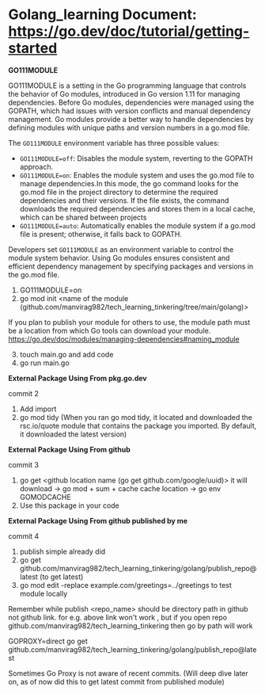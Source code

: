 # Golang_learning Document: https://go.dev/doc/tutorial/getting-started


**GO111MODULE**

GO111MODULE is a setting in the Go programming language that controls the behavior of Go modules, introduced in Go version 1.11 for managing dependencies. Before Go modules, dependencies were managed using the GOPATH, which had issues with version conflicts and manual dependency management. Go modules provide a better way to handle dependencies by defining modules with unique paths and version numbers in a go.mod file.

The `GO111MODULE` environment variable has three possible values:
- `GO111MODULE=off`: Disables the module system, reverting to the GOPATH approach.
- `GO111MODULE=on`: Enables the module system and uses the go.mod file to manage dependencies.In this mode, the go command looks for the go.mod file in the project directory to determine the required dependencies and their versions. If the file exists, the command downloads the required dependencies and stores them in a local cache, which can be shared between projects
- `GO111MODULE=auto`: Automatically enables the module system if a go.mod file is present; otherwise, it falls back to GOPATH.

Developers set `GO111MODULE` as an environment variable to control the module system behavior. Using Go modules ensures consistent and efficient dependency management by specifying packages and versions in the go.mod file.


1. GO111MODULE=on
2. go mod init  <name of the module (github.com/manvirag982/tech_learning_tinkering/tree/main/golang)>   

If you plan to publish your module for others to use, the module path must be a location from which Go tools can download your module. https://go.dev/doc/modules/managing-dependencies#naming_module

3. touch main.go and add code
4. go run main.go


**External Package Using From pkg.go.dev**

commit 2

1. Add import 
2. go mod tidy (When you ran go mod tidy, it located and downloaded the rsc.io/quote module that contains the package you imported. By default, it downloaded the latest version)


**External Package Using From github**

commit 3

1. go get <github location name (go get github.com/google/uuid)>
it will download -> go mod + sum + cache
cache location ->  go env GOMODCACHE
2. Use this package in your code 

**External Package Using From github published by me**

commit 4

1. publish simple already did
2. go get github.com/manvirag982/tech_learning_tinkering/golang/publish_repo@latest  (to get latest) 
3. go mod edit -replace example.com/greetings=../greetings to test module locally

Remember while publish <repo_name> should be directory path in github not github link.
for e.g. above link won't work , but if you open repo github.com/manvirag982/tech_learning_tinkering
then go by path will work

GOPROXY=direct go get github.com/manvirag982/tech_learning_tinkering/golang/publish_repo@latest

Sometimes Go Proxy is not aware of recent commits. (Will deep dive later on, as of now did this to get latest commit from published module)




